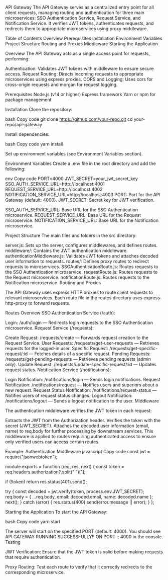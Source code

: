 API Gateway
The API Gateway serves as a centralized entry point for all client requests, managing routing and authentication for three main microservices: SSO Authentication Service, Request Service, and Notification Service. It verifies JWT tokens, authenticates requests, and redirects them to appropriate microservices using proxy middleware.

Table of Contents
Overview
Prerequisites
Installation
Environment Variables
Project Structure
Routing and Proxies
Middleware
Starting the Application

Overview
The API Gateway acts as a single access point for requests, performing:

Authentication: Validates JWT tokens with middleware to ensure secure access.
Request Routing: Directs incoming requests to appropriate microservices using express proxies.
CORS and Logging: Uses cors for cross-origin requests and morgan for request logging.

Prerequisites
Node.js (v14 or higher)
Express framework
Yarn or npm for package management

Installation
Clone the repository:

bash
Copy code
git clone https://github.com/your-repo.git
cd your-repo/api-gateway

Install dependencies:

bash
Copy code
yarn install

Set up environment variables (see Environment Variables section).

Environment Variables
Create a .env file in the root directory and add the following:

env
Copy code
PORT=4000
JWT_SECRET=your_jwt_secret_key
SSO_AUTH_SERVICE_URL=http://localhost:4001
REQUEST_SERVICE_URL=http://localhost:4002
NOTIFICATION_SERVICE_URL=http://localhost:4003
PORT: Port for the API Gateway (default: 4000).
JWT_SECRET: Secret key for JWT verification.

SSO_AUTH_SERVICE_URL: Base URL for the SSO Authentication microservice.
REQUEST_SERVICE_URL: Base URL for the Request microservice.
NOTIFICATION_SERVICE_URL: Base URL for the Notification microservice.

Project Structure
The main files and folders in the src directory:

server.js: Sets up the server, configures middlewares, and defines routes.
middleware/: Contains the JWT authentication middleware.
authenticationMiddleware.js: Validates JWT tokens and attaches decoded user information to requests.
routes/: Defines proxy routes to redirect requests to microservices.
SSOAuthenticationRoute.js: Routes requests to the SSO Authentication microservice.
requestRoute.js: Routes requests to the Request microservice.
notificationRoute.js: Routes requests to the Notification microservice.
Routing and Proxies

The API Gateway uses express HTTP proxies to route client requests to relevant microservices. Each route file in the routes directory uses express-http-proxy to forward requests.

Routes Overview
SSO Authentication Service (/auth):

Login: /auth/login — Redirects login requests to the SSO Authentication microservice.
Request Service (/requests):

Create Request: /requests/create — Forwards request creation to the Request Service.
User Requests: /requests/get-user-requests — Retrieves requests for the logged-in user.
Specific Request: /requests/get-specific-request/:id — Fetches details of a specific request.
Pending Requests: /requests/get-pending-requests — Retrieves pending requests (admin only).
Update Request: /requests/update-specific-request/:id — Updates request status.
Notification Service (/notifications):

Login Notification: /notifications/login — Sends login notifications.
Request Notification: /notifications/request — Notifies users and superiors about a new request.
Request Status Notification: /notifications/request-status — Notifies users of request status changes.
Logout Notification: /notifications/logout — Sends a logout notification to the user.
Middleware

The authentication middleware verifies the JWT token in each request:

Extracts the JWT from the Authorization header.
Verifies the token with the secret (JWT_SECRET).
Attaches the decoded user information (email, name) to req.body for further processing by downstream services.
This middleware is applied to routes requiring authenticated access to ensure only verified users can access certain routes.

Example: Authentication Middleware
javascript
Copy code
const jwt = require("jsonwebtoken");

module.exports = function (req, res, next) {
const token = req.headers.authorization?.split(" ")[1];

if (!token) return res.status(401).send();

try {
const decoded = jwt.verify(token, process.env.JWT_SECRET);
req.body = { ...req.body, email: decoded.email, name: decoded.name };
next();
} catch (error) {
res.status(400).send(error.message || error);
}
};

Starting the Application
To start the API Gateway:

bash
Copy code
yarn start

The server will start on the specified PORT (default: 4000).
You should see API GATEWAY RUNNING SUCCESSFULLY!! ON PORT :: 4000 in the console.
Testing

JWT Verification: Ensure that the JWT token is valid before making requests that require authentication.

Proxy Routing: Test each route to verify that it correctly redirects to the corresponding microservice.
